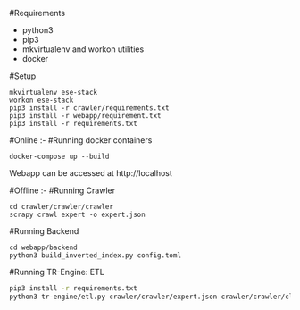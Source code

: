 #Requirements

* python3
* pip3
* mkvirtualenv and workon utilities
* docker

#Setup

```
mkvirtualenv ese-stack
workon ese-stack
pip3 install -r crawler/requirements.txt
pip3 install -r webapp/requirement.txt
pip3 install -r requirements.txt
```

#Online :-
#Running docker containers
```
docker-compose up --build
```

Webapp can be accessed at http://localhost

#Offline :-
#Running Crawler
```
cd crawler/crawler/crawler
scrapy crawl expert -o expert.json
```

#Running Backend
```
cd webapp/backend
python3 build_inverted_index.py config.toml
```

#Running TR-Engine: ETL
```bash
pip3 install -r requirements.txt
python3 tr-engine/etl.py crawler/crawler/expert.json crawler/crawler/cleaned_expert.json
```
